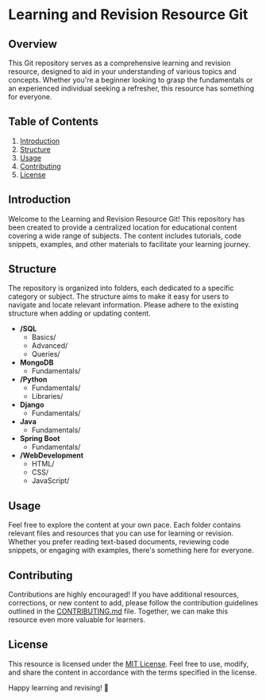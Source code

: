 # Learning and Revision Resource Git

## Overview
This Git repository serves as a comprehensive learning and revision resource, designed to aid in your understanding of various topics and concepts. Whether you're a beginner looking to grasp the fundamentals or an experienced individual seeking a refresher, this resource has something for everyone.

## Table of Contents
1. [Introduction](#introduction)
2. [Structure](#structure)
3. [Usage](#usage)
4. [Contributing](#contributing)
5. [License](#license)

## Introduction
Welcome to the Learning and Revision Resource Git! This repository has been created to provide a centralized location for educational content covering a wide range of subjects. The content includes tutorials, code snippets, examples, and other materials to facilitate your learning journey.

## Structure
The repository is organized into folders, each dedicated to a specific category or subject. The structure aims to make it easy for users to navigate and locate relevant information. Please adhere to the existing structure when adding or updating content.
- **/SQL**
  - Basics/
  - Advanced/
  - Queries/
- **MongoDB**
  - Fundamentals/
- **/Python**
  - Fundamentals/
  - Libraries/
- **Django**
  - Fundamentals/
- **Java**
  - Fundamentals/
- **Spring Boot**
  - Fundamentals/
- **/WebDevelopment**
  - HTML/
  - CSS/
  - JavaScript/



## Usage
Feel free to explore the content at your own pace. Each folder contains relevant files and resources that you can use for learning or revision. Whether you prefer reading text-based documents, reviewing code snippets, or engaging with examples, there's something here for everyone.

## Contributing
Contributions are highly encouraged! If you have additional resources, corrections, or new content to add, please follow the contribution guidelines outlined in the [CONTRIBUTING.md](CONTRIBUTING.md) file. Together, we can make this resource even more valuable for learners.

## License
This resource is licensed under the [MIT License](LICENSE). Feel free to use, modify, and share the content in accordance with the terms specified in the license.

Happy learning and revising! 🚀
